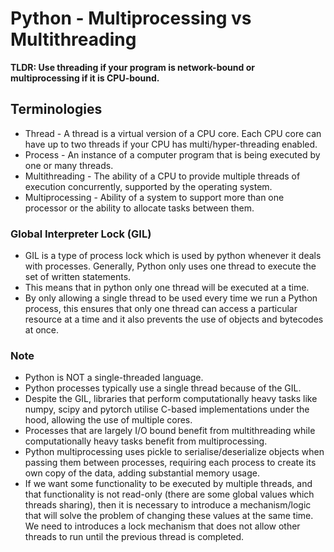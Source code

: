 # Python - Multiprocessing vs Multithreading

**TLDR: Use threading if your program is network-bound or multiprocessing if it is CPU-bound.**

## Terminologies
- Thread - A thread is a virtual version of a CPU core. Each CPU core can have up to two threads if your CPU has multi/hyper-threading enabled.
- Process - An instance of a computer program that is being executed by one or many threads.
- Multithreading - The ability of a CPU to provide multiple threads of execution concurrently, supported by the operating system.
- Multiprocessing - Ability of a system to support more than one processor or the ability to allocate tasks between them.

### Global Interpreter Lock (GIL)
- GIL is a type of process lock which is used by python whenever it deals with processes. Generally, Python only uses one thread to execute the set of written statements. 
- This means that in python only one thread will be executed at a time.
- By only allowing a single thread to be used every time we run a Python process, this ensures that only one thread can access a particular resource at a time and it also prevents the use of objects and bytecodes at once.

### Note
- Python is NOT a single-threaded language.
- Python processes typically use a single thread because of the GIL.
- Despite the GIL, libraries that perform computationally heavy tasks like numpy, scipy and pytorch utilise C-based implementations under the hood, allowing the use of multiple cores.
- Processes that are largely I/O bound benefit from multithreading while computationally heavy tasks benefit from multiprocessing.
- Python multiprocessing uses pickle to serialise/deserialize objects when passing them between processes, requiring each process to create its own copy of the data, adding substantial memory usage.
- If we want some functionality to be executed by multiple threads, and that functionality is not read-only (there are some global values which threads sharing), 
  then it is necessary to introduce a mechanism/logic that will solve the problem of changing these values at the same time. We need to introduces a lock mechanism that does not allow other threads to run until the previous thread is completed.
